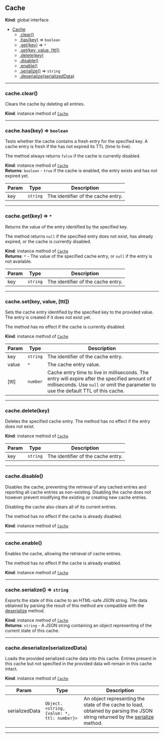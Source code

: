<a name="Cache"></a>

## Cache
**Kind**: global interface  

* [Cache](#Cache)
    * [.clear()](#Cache+clear)
    * [.has(key)](#Cache+has) ⇒ <code>boolean</code>
    * [.get(key)](#Cache+get) ⇒ <code>\*</code>
    * [.set(key, value, [ttl])](#Cache+set)
    * [.delete(key)](#Cache+delete)
    * [.disable()](#Cache+disable)
    * [.enable()](#Cache+enable)
    * [.serialize()](#Cache+serialize) ⇒ <code>string</code>
    * [.deserialize(serializedData)](#Cache+deserialize)


* * *

<a name="Cache+clear"></a>

### cache.clear()
Clears the cache by deleting all entries.

**Kind**: instance method of [<code>Cache</code>](#Cache)  

* * *

<a name="Cache+has"></a>

### cache.has(key) ⇒ <code>boolean</code>
Tests whether the cache contains a fresh entry for the specified key. A
cache entry is fresh if the has not expired its TTL (time to live).

The method always returns `false` if the cache is currently disabled.

**Kind**: instance method of [<code>Cache</code>](#Cache)  
**Returns**: <code>boolean</code> - `true` if the cache is enabled, the entry exists and has
        not expired yet.  

| Param | Type | Description |
| --- | --- | --- |
| key | <code>string</code> | The identifier of the cache entry. |


* * *

<a name="Cache+get"></a>

### cache.get(key) ⇒ <code>\*</code>
Returns the value of the entry identified by the specified key.

The method returns `null` if the specified entry does not exist, has
already expired, or the cache is currently disabled.

**Kind**: instance method of [<code>Cache</code>](#Cache)  
**Returns**: <code>\*</code> - The value of the specified cache entry, or `null` if the entry
        is not available.  

| Param | Type | Description |
| --- | --- | --- |
| key | <code>string</code> | The identifier of the cache entry. |


* * *

<a name="Cache+set"></a>

### cache.set(key, value, [ttl])
Sets the cache entry identified by the specified key to the provided
value. The entry is created if it does not exist yet.

The method has no effect if the cache is currently disabled.

**Kind**: instance method of [<code>Cache</code>](#Cache)  

| Param | Type | Description |
| --- | --- | --- |
| key | <code>string</code> | The identifier of the cache entry. |
| value | <code>\*</code> | The cache entry value. |
| [ttl] | <code>number</code> | Cache entry time to live in milliseconds. The        entry will expire after the specified amount of milliseconds. Use        `null` or omit the parameter to use the default TTL of this cache. |


* * *

<a name="Cache+delete"></a>

### cache.delete(key)
Deletes the specified cache entry. The method has no effect if the entry
does not exist.

**Kind**: instance method of [<code>Cache</code>](#Cache)  

| Param | Type | Description |
| --- | --- | --- |
| key | <code>string</code> | The identifier of the cache entry. |


* * *

<a name="Cache+disable"></a>

### cache.disable()
Disables the cache, preventing the retrieval of any cached entries and
reporting all cache entries as non-existing. Disabling the cache does
not however prevent modifying the existing or creating new cache
entries.

Disabling the cache also clears all of its current entries.

The method has no effect if the cache is already disabled.

**Kind**: instance method of [<code>Cache</code>](#Cache)  

* * *

<a name="Cache+enable"></a>

### cache.enable()
Enables the cache, allowing the retrieval of cache entries.

The method has no effect if the cache is already enabled.

**Kind**: instance method of [<code>Cache</code>](#Cache)  

* * *

<a name="Cache+serialize"></a>

### cache.serialize() ⇒ <code>string</code>
Exports the state of this cache to an HTML-safe JSON string. The data
obtained by parsing the result of this method are compatible with the
[deserialize](#Cache+deserialize) method.

**Kind**: instance method of [<code>Cache</code>](#Cache)  
**Returns**: <code>string</code> - A JSON string containing an object representing of the
        current state of this cache.  

* * *

<a name="Cache+deserialize"></a>

### cache.deserialize(serializedData)
Loads the provided serialized cache data into this cache. Entries
present in this cache but not specified in the provided data will remain
in this cache intact.

**Kind**: instance method of [<code>Cache</code>](#Cache)  

| Param | Type | Description |
| --- | --- | --- |
| serializedData | <code>Object.&lt;string, {value: \*, ttl: number}&gt;</code> | An        object representing the state of the cache to load, obtained by        parsing the JSON string returned by the [serialize](#Cache+serialize)        method. |


* * *

